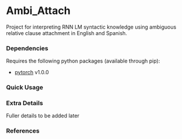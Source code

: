 # Ambi_Attach
Project for interpreting RNN LM syntactic knowledge using ambiguous relative clause attachment in English and Spanish. 

### Dependencies
Requires the following python packages (available through pip):
* [pytorch](https://pytorch.org/) v1.0.0

### Quick Usage

### Extra Details

Fuller details to be added later

### References
